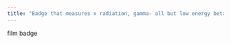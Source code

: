 ```yaml
---
title: "Badge that measures x radiation, gamma- all but low energy beta particles"
---
```

film badge

